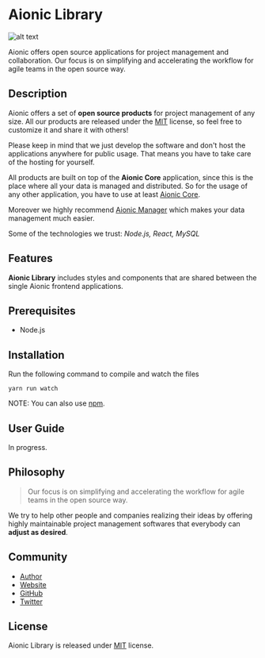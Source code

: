 # Aionic Library

![alt text](https://avatars0.githubusercontent.com/u/42389304?s=100&v=4 'Aionic Logo')

Aionic offers open source applications for project management and collaboration. Our focus is on simplifying and accelerating the workflow for agile teams in the open source way.

## Description

Aionic offers a set of **open source products** for project management of any size. All our products are released under the [MIT](https://opensource.org/licenses/MIT) license, so feel free to customize it and share it with others!

Please keep in mind that we just develop the software and don't host the applications anywhere for public usage. That means you have to take care of the hosting for yourself.

All products are built on top of the **Aionic Core** application, since this is the place where all your data is managed and distributed. So for the usage of any other application, you have to use at least [Aionic Core](https://github.com/Aionic-Apps/aionic-core/).

Moreover we highly recommend [Aionic Manager](https://github.com/Aionic-Apps/aionic-manager/) which makes your data management much easier.

Some of the technologies we trust: _Node.js, React, MySQL_

## Features

**Aionic Library** includes styles and components that are shared between the single Aionic frontend applications.

## Prerequisites

- Node.js

## Installation

Run the following command to compile and watch the files

```
yarn run watch
```

NOTE: You can also use [npm](https://www.npmjs.com/).

## User Guide

In progress.

## Philosophy

> Our focus is on simplifying and accelerating the workflow for agile teams in the open source way.

We try to help other people and companies realizing their ideas by offering highly maintainable project management softwares that everybody can **adjust as desired**.

## Community

- [Author](https://github.com/larswaechter)
- [Website](https://aionic-apps.com)
- [GitHub](https://github.com/Aionic-Apps)
- [Twitter](https://twitter.com/AionicApps)

## License

Aionic Library is released under [MIT](https://github.com/Aionic-Apps/aionic-library/blob/master/LICENSE) license.

